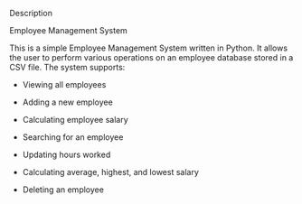 Description

Employee Management System

This is a simple Employee Management System written in Python. It allows the user to perform various operations on an employee database stored in a CSV file. The system supports:
 - Viewing all employees

 - Adding a new employee

 - Calculating employee salary

 - Searching for an employee

 - Updating hours worked

 - Calculating average, highest, and lowest salary

 - Deleting an employee